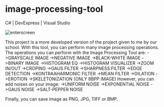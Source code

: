 # image-processing-tool
C# | DevExpress | Visual Studio

![enterscreen](https://user-images.githubusercontent.com/114110417/204656739-8108783c-c854-4fe0-aed3-b83a95f0930a.png)

This project is a more developed version of the project given to me by our school. With this tool, you can perform many image processing operations.
The operations you can perform with the Image Processing Tool are:
->GRAYSCALE IMAGE
->NEGATIVE IMAGE
->BLACK-WHITE IMAGE
->BINARY IMAGE
->HISTOGRAM EQ
->HISTOGRAM VISUALIZER
->ZOOM IN/OUT
->CROPING
->GAUS FILTER
->SHARPNESS FILTER
->EDGE DETECTION
->KONTRAAHARMONIC FILTER
->MEAN FILTER
->DILATION
->EROTION
->SKELETONIZATION (ONLY 8BPP IMAGE)
However, you can add noises on your image:
->UNIFORM NOISE
->EXPONENTIAL NOISE
->GAUS NOISE
->SALT-PEPPER NOISE


Finally, you can save image as PNG, JPG, TIFF or BMP.
